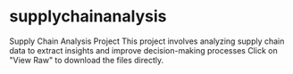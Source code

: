 # supplychainanalysis
Supply Chain Analysis Project This project involves analyzing supply chain data to extract insights and improve decision-making processes
Click on "View Raw" to download the files directly.
